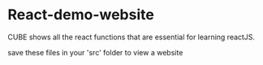 # React-demo-website
CUBE shows all the react functions that are essential for learning reactJS. 


save these files in your 'src' folder to view a website
